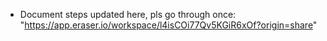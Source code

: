 * Document steps updated here, pls go through once:
  "https://app.eraser.io/workspace/l4isCOi77Qv5KGiR6xOf?origin=share"

  

  
